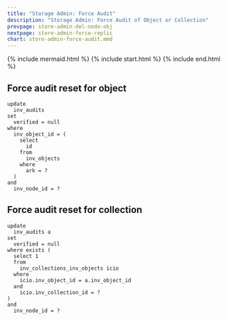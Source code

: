 ```yaml
---
title: "Storage Admin: Force Audit"
description: "Storage Admin: Force Audit of Object or Collection"
prevpage: store-admin-del-node-obj
nextpage: store-admin-force-replic
chart: store-admin-force-audit.mmd
---
```


{% include mermaid.html %}
{% include start.html %}
{% include end.html %}

## Force audit reset for object

```
update 
  inv_audits
set 
  verified = null
where
  inv_object_id = (
    select
      id 
    from
      inv_objects
    where
      ark = ?
  ) 
and
  inv_node_id = ?
```

## Force audit reset for collection

```
update 
  inv_audits a
set 
  verified = null
where exists (
  select 1
  from 
    inv_collections_inv_objects icio
  where
    icio.inv_object_id = a.inv_object_id
  and
    icio.inv_collection_id = ?
)
and
  inv_node_id = ?
```